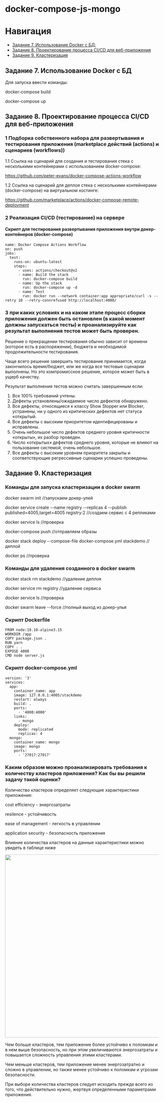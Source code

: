 # docker-compose-js-mongo
# Навигация

- [Задание 7. Использование Docker с БД:](#задание-7-использование-docker-с-бд)
- [Задание 8. Проектирование процесса CI/CD для веб-приложения](#задание-8-проектирование-процесса-cicd-для-веб-приложения)
- [Задание 9. Кластеризация](##Задание-9.-Кластеризация)

## Задание 7. Использование Docker с БД
 
Для запуска ввести команды: 

docker-compose build

docker-compose up

## Задание 8. Проектирование процесса CI/CD для веб-приложения

### 1 Подборка собственного набора для развертывания и тестирования приложения (marketplace действий (actions) и сценариев (workflows))

1.1 Ссылка на сценарий для создания и тестирования стека с несколькими контейнерами с использованием docker-compose:

<a href="https://github.com/peter-evans/docker-compose-actions-workflow">https://github.com/peter-evans/docker-compose-actions-workflow</a>

1.2 Ссылка на сценарий для деплоя стека с несколькими контейнерами (docker-compose) на виртуальном хостинге: 

<a href="https://github.com/marketplace/actions/docker-compose-remote-deployment">https://github.com/marketplace/actions/docker-compose-remote-deployment</a>

### 2 Реализация CI/CD (тестирование) на сервере

#### Скрипт для тестирования развертывания приложения внутри докер-контейнеров (docker-compose)

```
name: Docker Compose Actions Workflow
on: push
jobs:
  test:
    runs-on: ubuntu-latest
    steps:
      - uses: actions/checkout@v2
      - name: Build the stack
        run: docker-compose build
      - name: Up the stack
        run: docker-compose up -d
      - name: Test
        run: docker run --network container:app appropriate/curl -s --retry 10 --retry-connrefused http://localhost:4000/
```

### 3 при каких условиях и на каком этапе процесс сборки приложения должен быть остановлен (в какой момент должны запускаться тесты) и проанализируйте как результат выполнения тестов может быть проверен.

Решение о прекращении тестирования обычно зависит от времени (которое есть в распоряжении), бюджета и необходимой продолжительности тестирования.

Чаще всего решение завершить тестирование принимается, когда закончилось время/бюджет, или же когда все тестовые сценарии выполнены. Но это компромиссное решение, которое может быть в ущерб качеству.

Результат выполнения тестов можно считать завершенным если:

<ol>
  <li>Все 100% требований учтены.</li>
  <li>Дефекты установлены/ожидаемое число дефектов обнаружено.</li>
  <li>Все дефекты, относящиеся к классу Show Stopper или Blocker, устранены, ни у одного из критических дефектов нет статуса «открытый.</li>
  <li>Все дефекты с высоким приоритетом идентифицированы и исправлены.</li>
  <li>Очень небольшое число дефектов среднего уровня критичности «открыты», их разбор проведен.</li>
  <li>Число «открытых» дефектов среднего уровня, которые не влияют на пользование системой, очень небольшое.</li>
  <li>Все дефекты с высоким уровнем приоритета закрыты и соответствующие регрессивные сценарии успешно проведены.</li>
</ol>

## Задание 9. Кластеризация

### Команды для запуска кластеризации в docker swarm

docker swarm init //запускаем докер-улей

docker service create --name registry --replicas 4 --publish published=4005,target=4005 registry:2 //создаем сервис с 4 репликами

docker service ls //проверка

docker-compose push //отправляем образы

docker stack deploy --compose-file docker-compose.yml stackdemo //деплой

docker ps //проверка

### Команды для удаления созданного в docker swarm

docker stack rm stackdemo //удаление деплоя

docker service rm registry //удаление сервиса

docker service ls //проверка

docker swarm leave --force //полный выход из докер-улья

### Скрипт Dockerfile

```
FROM node:18.10-alpine3.15
WORKDIR /app
COPY package.json .
RUN yarn
COPY . .
EXPOSE 4000
CMD node server.js
```

### Скрипт docker-compose.yml

```
version: '3'
services:
  app:
    container_name: app
    image: 127.0.0.1:4005/stackdemo
    restart: always
    build: .
    ports:
      - '4000:4000'
    links:
      - mongo
    deploy:
      mode: replicated
      replicas: 4
  mongo:
    container_name: mongo
    image: mongo
    ports:
      - '27017:27017'
```

### Каким образом можно проанализировать требования к количеству кластеров приложения? Как бы вы решили задачу такой оценки?

Количество кластеров определяет следующие характеристики приложения:

cost efficiency - энергозатраты

resilence - устойчивость

ease of management - легкость в управлении

application security - безопасность приложения

Влияние количества кластеров на данные характеристики можно увидеть в таблице ниже

<img src="https://learnk8s.io/a/eb8d3a97d16f6c490c23fa25f20c7c0f.svg" width="600"/>

Чем больше кластеров, тем приложение более устойчиво к поломкам и в нем выше безопасность, но при этом увеличиваются энергозатраты и повышается сложность управления этими кластерами.

Чем меньше кластеров, тем приложение менее энергозатратно и сложно в управлении, но также менее устойчиво к поломкам и угрозам безопасности.

При выборе количества кластеров следует исходить прежде всего из того, что действительно нужно, жертвуя определенными параметрами приложения.
